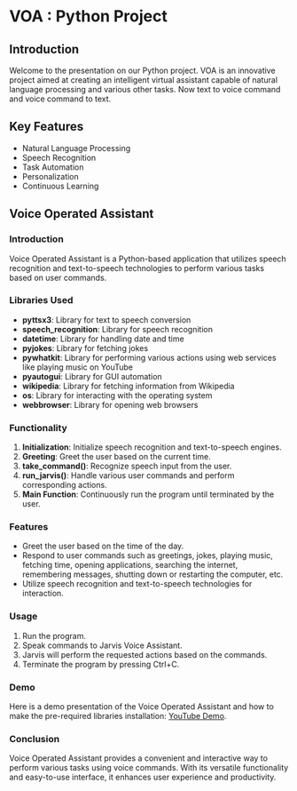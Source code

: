 VOA : Python Project
====================

Introduction
------------

Welcome to the presentation on our Python project. VOA is an innovative project aimed at creating an intelligent virtual assistant capable of natural language processing and various other tasks. Now text to voice command and voice command to text.

Key Features
------------

*   Natural Language Processing
*   Speech Recognition
*   Task Automation
*   Personalization
*   Continuous Learning

Voice Operated Assistant
------------------------

### Introduction

Voice Operated Assistant is a Python-based application that utilizes speech recognition and text-to-speech technologies to perform various tasks based on user commands.

### Libraries Used

*   **pyttsx3**: Library for text to speech conversion
*   **speech\_recognition**: Library for speech recognition
*   **datetime**: Library for handling date and time
*   **pyjokes**: Library for fetching jokes
*   **pywhatkit**: Library for performing various actions using web services like playing music on YouTube
*   **pyautogui**: Library for GUI automation
*   **wikipedia**: Library for fetching information from Wikipedia
*   **os**: Library for interacting with the operating system
*   **webbrowser**: Library for opening web browsers

### Functionality

1.  **Initialization**: Initialize speech recognition and text-to-speech engines.
2.  **Greeting**: Greet the user based on the current time.
3.  **take\_command()**: Recognize speech input from the user.
4.  **run\_jarvis()**: Handle various user commands and perform corresponding actions.
5.  **Main Function**: Continuously run the program until terminated by the user.

### Features

*   Greet the user based on the time of the day.
*   Respond to user commands such as greetings, jokes, playing music, fetching time, opening applications, searching the internet, remembering messages, shutting down or restarting the computer, etc.
*   Utilize speech recognition and text-to-speech technologies for interaction.

### Usage

1.  Run the program.
2.  Speak commands to Jarvis Voice Assistant.
3.  Jarvis will perform the requested actions based on the commands.
4.  Terminate the program by pressing Ctrl+C.

### Demo

Here is a demo presentation of the Voice Operated Assistant and how to make the pre-required libraries installation: [YouTube Demo](https://www.youtube.com/watch?v=Mc1FstS_U74&t=35s).

### Conclusion

Voice Operated Assistant provides a convenient and interactive way to perform various tasks using voice commands. With its versatile functionality and easy-to-use interface, it enhances user experience and productivity.
